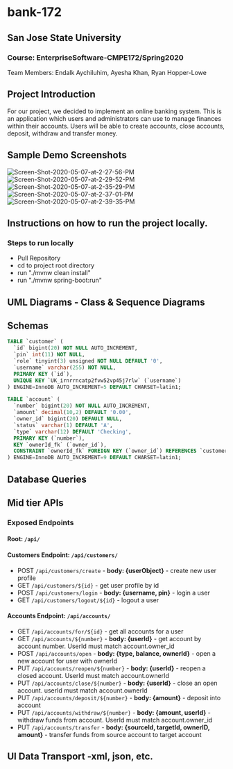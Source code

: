 # bank-172

## San Jose State University
### Course: EnterpriseSoftware-CMPE172/Spring2020
Team Members: Endalk Aychiluhim, Ayesha Khan, Ryan Hopper-Lowe

## Project Introduction
For our project, we decided to implement an online banking system. This is an application which users and administrators can use to manage finances within their accounts. Users will be able to create accounts, close accounts, deposit, withdraw and transfer money.

## Sample Demo Screenshots
<a><img src="https://i.ibb.co/9gQsV3X/Screen-Shot-2020-05-07-at-2-27-56-PM.png" alt="Screen-Shot-2020-05-07-at-2-27-56-PM" border="0"></a>
<a><img src="https://i.ibb.co/YBNSzf3/Screen-Shot-2020-05-07-at-2-29-52-PM.png" alt="Screen-Shot-2020-05-07-at-2-29-52-PM" border="0"></a>
<a><img src="https://i.ibb.co/S31qmgj/Screen-Shot-2020-05-07-at-2-35-29-PM.png" alt="Screen-Shot-2020-05-07-at-2-35-29-PM" border="0"></a><br />
<a><img src="https://i.ibb.co/t4bVFHD/Screen-Shot-2020-05-07-at-2-37-01-PM.png" alt="Screen-Shot-2020-05-07-at-2-37-01-PM" border="0"></a>
<a><img src="https://i.ibb.co/4mdYYK8/Screen-Shot-2020-05-07-at-2-39-35-PM.png" alt="Screen-Shot-2020-05-07-at-2-39-35-PM" border="0"></a>

## Instructions on how to run the project locally.

### Steps to run locally
- Pull Repository
- cd to project root directory
- run "./mvnw clean install"
- run "./mvnw spring-boot:run"

## UML Diagrams - Class & Sequence Diagrams

## Schemas
```SQL
TABLE `customer` (
  `id` bigint(20) NOT NULL AUTO_INCREMENT,
  `pin` int(11) NOT NULL,
  `role` tinyint(3) unsigned NOT NULL DEFAULT '0',
  `username` varchar(255) NOT NULL,
  PRIMARY KEY (`id`),
  UNIQUE KEY `UK_irnrrncatp2fvw52vp45j7rlw` (`username`)
) ENGINE=InnoDB AUTO_INCREMENT=5 DEFAULT CHARSET=latin1;

TABLE `account` (
  `number` bigint(20) NOT NULL AUTO_INCREMENT,
  `amount` decimal(10,2) DEFAULT '0.00',
  `owner_id` bigint(20) DEFAULT NULL,
  `status` varchar(1) DEFAULT 'A',
  `type` varchar(12) DEFAULT 'Checking',
  PRIMARY KEY (`number`),
  KEY `ownerId_fk` (`owner_id`),
  CONSTRAINT `ownerId_fk` FOREIGN KEY (`owner_id`) REFERENCES `customer` (`id`)
) ENGINE=InnoDB AUTO_INCREMENT=9 DEFAULT CHARSET=latin1;
```
## Database Queries

## Mid tier APIs

### Exposed Endpoints

#### Root: `/api/`

#### Customers Endpoint: `/api/customers/`
- POST `/api/customers/create` - **body: {userObject}** - create new user profile
- GET `/api/customers/${id}` - get user profile by id
- POST `/api/customers/login` - **body: {username, pin}** - login a user
- GET `/api/customers/logout/${id}` - logout a user

#### Accounts Endpoint: `/api/accounts/`
- GET `/api/accounts/for/${id}` - get all accounts for a user
- GET `/api/accounts/${number}` - **body: {userId}** - get account by account number. UserId must match account.owner_id
- POST `/api/accounts/open` - **body: {type, balance, ownerId}** - open a new account for user with ownerId
- PUT `/api/accounts/reopen/${number}` - **body: {userId}** - reopen a closed account. UserId must match account.ownerId
- PUT `/api/accounts/close/${number}` - **body: {userId}** - close an open account. userId must match account.ownerId
- PUT `/api/accounts/deposit/${number}` - **body: {amount}** - deposit into account
- PUT `/api/accounts/withdraw/${number}` - **body: {amount, userId}** - withdraw funds from account. UserId must match account.owner_id
- PUT `/api/accounts/transfer` - **body: {sourceId, targetId, ownerID, amount}** - transfer funds from source account to target account


## UI Data Transport -xml, json, etc.


